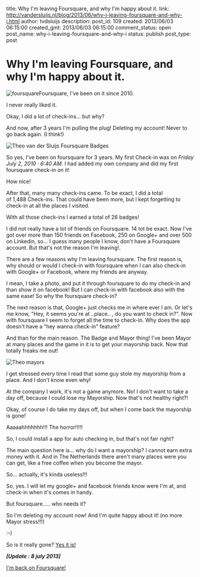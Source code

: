 title: Why I'm leaving Foursquare, and why I'm happy about it.
link: http://vandersluijs.nl/blog/2013/06/why-i-leaving-foursquare-and-why-i.html
author: tvdsluijs
description: 
post_id: 109
created: 2013/06/03 06:15:00
created_gmt: 2013/06/03 06:15:00
comment_status: open
post_name: why-i-leaving-foursquare-and-why-i
status: publish
post_type: post

# Why I'm leaving Foursquare, and why I'm happy about it.

![foursquare](/wp-content/uploads/2013/06/foursquare.jpg)Foursquare, I've been on it since 2010.  
  
I never really liked it.  
  
Okay, I did a lot of check-ins... but why?  
  
And now, after 3 years I'm pulling the plug! Deleting my account! Never to go back again. (I think!)  
  
![Theo van der Sluijs Foursquare Badges](/wp-content/uploads/2013/06/Theo-van-der-Sluijs-Foursquare-Badges-100x300.png)  
  
So yes, I've been on foursquare for 3 years. My first Check-in was on _Friday July 2, 2010 · 6:40 AM_. I had added my own company and did my first foursquare check-in on it!  
  
How nice!  
  
After that, many many check-ins came. To be exact, I did a total of 1,488 Check-ins. That could have been more, but I kept forgetting to check-in at all the places I visited.  
  
With all those check-ins I earned a total of 26 badges!  
  
I did not really have a lot of friends on Foursquare. 14 tot be exact. Now I've got over more than 150 friends on Facebook, 250 on Google+ and over 500 on Linkedin, so... I guess many people I know, don't have a Foursquare account. But that's not the reason I'm leaving!.  
  
There are a few reasons why I'm leaving foursquare. The first reason is, why should or would I check-in with foursquare when I can also check-in with Google+ or Facebook, where my friends are anyway.  
  
I mean, I take a photo, and put it through foursquare to do my check-in and than show it on facebook! But I can check-in with facebook also with the same ease! So why the foursquare check-in?  
  
The next reason is that, Google+ just checks me in where ever I am. Or let's me know, "Hey, it seems you're at ..place.. , do you want to check in?". Now with foursquare I seem to forget all the time to check-in. Why does the app doesn't have a "hey wanna check-in" feature?  
  
And than for the main reason. The Badge and Mayor thing! I've been Mayor at many places and the game in it is to get your mayorship back. Now that totally freaks me out!  
  
![Theo mayors](/wp-content/uploads/2013/06/Theo-mayors-300x264.png)  
  
I get stressed every time I read that some guy stole my mayorship from a place. And I don't know even why!  
  
At the company I work, it's not a game anymore. No! I don't want to take a day off, because I could lose my Mayorship. Now that's not healthy right?!  
  
Okay, of course I do take my days off, but when I come back the mayorship is gone!  
  
Aaaaahhhhhhh!!! The horror!!!!!  
  
So, I could install a app for auto checking in, but that's not fair right?  
  
The main question here is... why do I want a mayorship? I cannot earn extra money with it. And in The Netherlands there aren't many places were you can get, like a free coffee when you become the mayor.  
  
So... actually, it's kinda useless!!!  
  
So, yes. I will let my google+ and facebook friends know were I'm at, and check-in when it's comes in handy.  
  
But foursquare..... who needs it?  
  
So I'm deleting my account now! And I'm quite happy about it! (no more Mayor stress!!!)  
  
:-)  
  
So is it really gone? [Yes it is!](https://foursquare.com/tvdsluijs)  
  
_**[Update : 8 july 2013]**_  
  
[I'm back on Foursquare!](/2013/07/why-im-back-on-foursquare-and-why-im-happier-about-it.html)